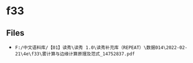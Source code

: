 # f33

## Files

- `F:/中文语料库/【01】读秀\读秀 1.0\读秀补充库（REPEAT）\数据014\2022-02-21\4e\f33\雾计算与边缘计算原理及范式_14752837.pdf`
